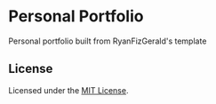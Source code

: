# Personal Portfolio

Personal portfolio built from RyanFizGerald's template
## License

Licensed under the [MIT License](https://github.com/RyanFitzgerald/devfolio/blob/master/LICENSE.md).
